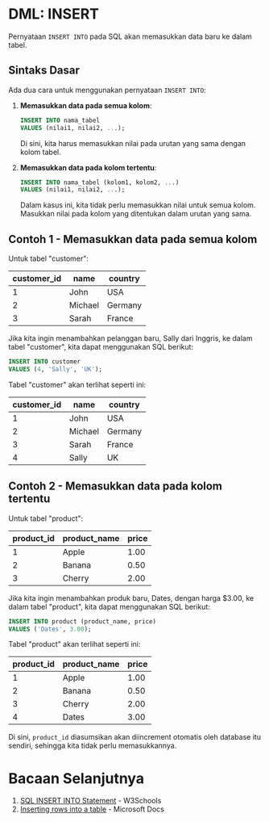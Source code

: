 # DML: INSERT

Pernyataan `INSERT INTO` pada SQL akan memasukkan data baru ke dalam tabel.

## Sintaks Dasar

Ada dua cara untuk menggunakan pernyataan `INSERT INTO`:

1. **Memasukkan data pada semua kolom**:

   ```sql
   INSERT INTO nama_tabel
   VALUES (nilai1, nilai2, ...);
   ```

   Di sini, kita harus memasukkan nilai pada urutan yang sama dengan kolom tabel.

2. **Memasukkan data pada kolom tertentu**:

   ```sql
   INSERT INTO nama_tabel (kolom1, kolom2, ...)
   VALUES (nilai1, nilai2, ...);
   ```

   Dalam kasus ini, kita tidak perlu memasukkan nilai untuk semua kolom. Masukkan nilai pada kolom yang ditentukan dalam urutan yang sama.

## Contoh 1 - Memasukkan data pada semua kolom

Untuk tabel "customer":

| customer_id | name    | country |
| ----------- | ------- | ------- |
| 1           | John    | USA     |
| 2           | Michael | Germany |
| 3           | Sarah   | France  |

Jika kita ingin menambahkan pelanggan baru, Sally dari Inggris, ke dalam tabel "customer", kita dapat menggunakan SQL berikut:

```sql
INSERT INTO customer
VALUES (4, 'Sally', 'UK');
```

Tabel "customer" akan terlihat seperti ini:

| customer_id | name    | country |
| ----------- | ------- | ------- |
| 1           | John    | USA     |
| 2           | Michael | Germany |
| 3           | Sarah   | France  |
| 4           | Sally   | UK      |

## Contoh 2 - Memasukkan data pada kolom tertentu

Untuk tabel "product":

| product_id | product_name | price |
| ---------- | ------------ | ----- |
| 1          | Apple        | 1.00  |
| 2          | Banana       | 0.50  |
| 3          | Cherry       | 2.00  |

Jika kita ingin menambahkan produk baru, Dates, dengan harga $3.00, ke dalam tabel "product", kita dapat menggunakan SQL berikut:

```sql
INSERT INTO product (product_name, price)
VALUES ('Dates', 3.00);
```

Tabel "product" akan terlihat seperti ini:

| product_id | product_name | price |
| ---------- | ------------ | ----- |
| 1          | Apple        | 1.00  |
| 2          | Banana       | 0.50  |
| 3          | Cherry       | 2.00  |
| 4          | Dates        | 3.00  |

Di sini, `product_id` diasumsikan akan diincrement otomatis oleh database itu sendiri, sehingga kita tidak perlu memasukkannya.

# Bacaan Selanjutnya

1. [SQL INSERT INTO Statement](https://www.w3schools.com/sql/sql_insert.asp) - W3Schools
2. [Inserting rows into a table](https://learn.microsoft.com/en-us/sql/t-sql/statements/insert-transact-sql?view=sql-server-ver15) - Microsoft Docs

